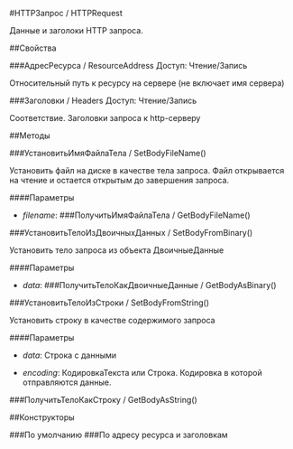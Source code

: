 
#HTTPЗапрос / HTTPRequest

    
    
Данные и заголоки HTTP запроса.


  
  
##Свойства
    
###АдресРесурса / ResourceAddress
Доступ: Чтение/Запись
    
    
Относительный путь к ресурсу на сервере (не включает имя сервера)


  
  
###Заголовки / Headers
Доступ: Чтение/Запись
    
    
Соответствие. Заголовки запроса к http-серверу


  
  
##Методы
    
###УстановитьИмяФайлаТела / SetBodyFileName()
    
    
    
Установить файл на диске в качестве тела запроса. Файл открывается на чтение и остается открытым до завершения запроса.


  
  
####Параметры

* *filename*: 
###ПолучитьИмяФайлаТела / GetBodyFileName()
    
###УстановитьТелоИзДвоичныхДанных / SetBodyFromBinary()
    
    
    
Установить тело запроса из объекта ДвоичныеДанные


  
  
####Параметры

* *data*: 
###ПолучитьТелоКакДвоичныеДанные / GetBodyAsBinary()
    
###УстановитьТелоИзСтроки / SetBodyFromString()
    
    
    
Установить строку в качестве содержимого запроса


  
  
####Параметры

* *data*: Строка с данными

* *encoding*: КодировкаТекста или Строка. Кодировка в которой отправляются данные.

###ПолучитьТелоКакСтроку / GetBodyAsString()
    
##Конструкторы

  
###По умолчанию
###По адресу ресурса и заголовкам